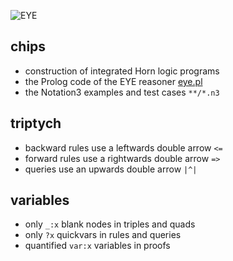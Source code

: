 ![EYE](https://josd.github.io/images/eye.png)

## chips
- construction of integrated Horn logic programs
- the Prolog code of the EYE reasoner [eye.pl](./eye.pl)
- the Notation3 examples and test cases `**/*.n3`

## triptych

- backward rules use a leftwards double arrow `<=`
- forward rules use a rightwards double arrow `=>`
- queries use an upwards double arrow `|^|`

## variables

- only `_:x` blank nodes in triples and quads
- only `?x` quickvars in rules and queries
- quantified `var:x` variables in proofs

